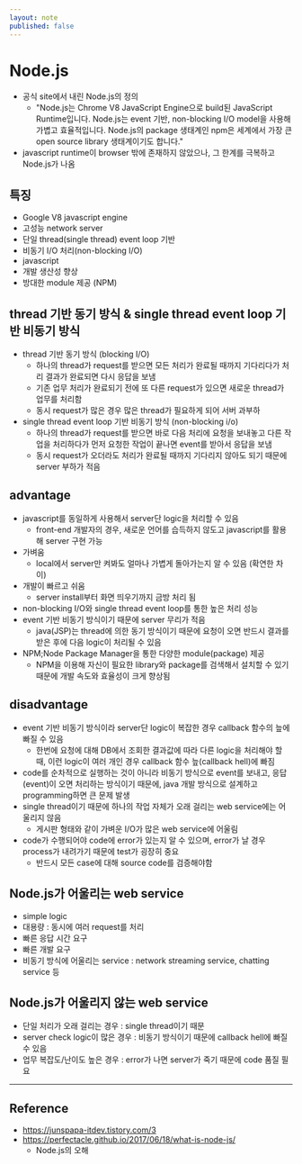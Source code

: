 ```yaml
---
layout: note
published: false
---
```


# Node.js

- 공식 site에서 내린 Node.js의 정의 
    - "Node.js는 Chrome V8 JavaScript Engine으로 build된 JavaScript Runtime입니다. Node.js는 event 기반, non-blocking I/O model을 사용해 가볍고 효율적입니다. Node.js의 package 생태계인 npm은 세계에서 가장 큰 open source library 생태계이기도 합니다."
- javascript runtime이 browser 밖에 존재하지 않았으나, 그 한계를 극복하고 Node.js가 나옴

## 특징

- Google V8 javascript engine
- 고성능 network server
- 단일 thread(single thread) event loop 기반
- 비동기 I/O 처리(non-blocking I/O)
- javascript
- 개발 생산성 향상
- 방대한 module 제공 (NPM)

## thread 기반 동기 방식 & single thread event loop 기반 비동기 방식

- thread 기반 동기 방식 (blocking I/O)
    - 하나의 thread가 request를 받으면 모든 처리가 완료될 때까지 기다리다가 처리 결과가 완료되면 다시 응답을 보냄
    - 기존 업무 처리가 완료되기 전에 또 다른 request가 있으면 새로운 thread가 업무를 처리함
    - 동시 request가 많은 경우 많은 thread가 필요하게 되어 서버 과부하
- single thread event loop 기반 비동기 방식 (non-blocking i/o)
    - 하나의 thread가 request를 받으면 바로 다음 처리에 요청을 보내놓고 다른 작업을 처리하다가 먼저 요청한 작업이 끝나면 event를 받아서 응답을 보냄
    - 동시 request가 오더라도 처리가 완료될 때까지 기다리지 않아도 되기 때문에 server 부하가 적음

## advantage

- javascript를 동일하게 사용해서 server단 logic을 처리할 수 있음
    - front-end 개발자의 경우, 새로운 언어를 습득하지 않도고 javascript를 활용해 server 구현 가능
- 가벼움
    - local에서 server만 켜봐도 얼마나 가볍게 돌아가는지 알 수 있음 (확연한 차이)
- 개발이 빠르고 쉬움
    - server install부터 화면 띄우기까지 금방 처리 됨
- non-blocking I/O와 single thread event loop를 통한 높은 처리 성능
- event 기반 비동기 방식이기 때문에 server 무리가 적음
    - java(JSP)는 thread에 의한 동기 방식이기 때문에 요청이 오면 반드시 결과를 받은 후에 다음 logic이 처리될 수 있음
- NPM;Node Package Manager을    통한 다양한 module(package) 제공
    - NPM을 이용해 자신이 필요한 library와 package를 검색해서 설치할 수 있기 때문에 개발 속도와 효율성이 크게 향상됨

## disadvantage

- event 기반 비동기 방식이라 server단 logic이 복잡한 경우 callback 함수의 늪에 빠질 수 있음
    - 한번에 요청에 대해 DB에서 조회한 결과값에 따라 다른 logic을 처리해야 할 때, 이런 logic이 여러 개인 경우 callback 함수 늪(callback hell)에 빠짐
- code를 순차적으로 실행하는 것이 아니라 비동기 방식으로 event를 보내고, 응답(event)이 오면 처리하는 방식이기 때문에, java 개발 방식으로 설계하고 programming하면 큰 문제 발생
- single thread이기 때문에 하나의 작업 자체가 오래 걸리는 web service에는 어울리지 않음
    - 게시판 형태와 같이 가벼운 I/O가 많은 web service에 어울림
- code가 수행되어야 code에 error가 있는지 알 수 있으며, error가 날 경우 process가 내려가기 때문에 test가 굉장히 중요
    - 반드시 모든 case에 대해 source code를 검증해야함

## Node.js가 어울리는 web service

- simple logic
- 대용량 : 동시에 여러 request를 처리
- 빠른 응답 시간 요구
- 빠른 개발 요구
- 비동기 방식에 어울리는 service : network streaming service, chatting service 등

## Node.js가 어울리지 않는 web service

- 단일 처리가 오래 걸리는 경우 : single thread이기 때문
- server check logic이 많은 경우 : 비동기 방식이기 때문에 callback hell에 빠질 수 있음
- 업무 복잡도/난이도 높은 경우 : error가 나면 server가 죽기 때문에 code 품질 필요

---

## Reference

- https://junspapa-itdev.tistory.com/3
- https://perfectacle.github.io/2017/06/18/what-is-node-js/
    - Node.js의 오해


